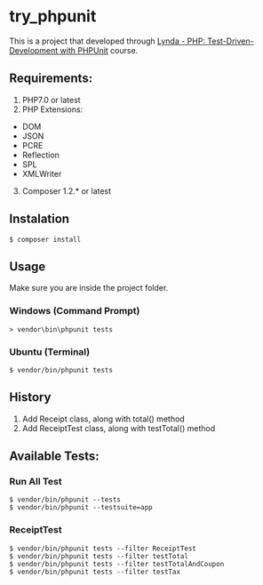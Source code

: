 # try_phpunit

This is a project that developed through [Lynda - PHP: Test-Driven-Development with PHPUnit](https://www.lynda.com/PHPUnit-tutorials/Test-Driven-Development-PHP-PHPUnit/502109-2.html "Test-Driven-Development with PHPUnit") course.

## Requirements:

1. PHP7.0 or latest
2. PHP Extensions:
  * DOM
  * JSON
  * PCRE
  * Reflection
  * SPL
  * XMLWriter
3. Composer 1.2.* or latest

## Instalation
    $ composer install

## Usage
Make sure you are inside the project folder.

### Windows (Command Prompt)
    > vendor\bin\phpunit tests
### Ubuntu (Terminal)
    $ vendor/bin/phpunit tests

## History
1. Add Receipt class, along with total() method
2. Add ReceiptTest class, along with testTotal() method

## Available Tests:
### Run All Test
    $ vendor/bin/phpunit --tests
    $ vendor/bin/phpunit --testsuite=app

### ReceiptTest
    $ vendor/bin/phpunit tests --filter ReceiptTest
    $ vendor/bin/phpunit tests --filter testTotal
    $ vendor/bin/phpunit tests --filter testTotalAndCoupon
    $ vendor/bin/phpunit tests --filter testTax
